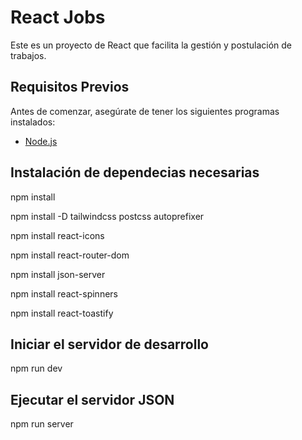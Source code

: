 # React Jobs

Este es un proyecto de React que facilita la gestión y postulación de trabajos.

## Requisitos Previos

Antes de comenzar, asegúrate de tener los siguientes programas instalados:

- [Node.js](https://nodejs.org/)

## Instalación de dependecias necesarias

npm install

npm install -D tailwindcss postcss autoprefixer

npm install react-icons

npm install react-router-dom

npm install json-server

npm install react-spinners

npm install react-toastify

## Iniciar el servidor de desarrollo

npm run dev

## Ejecutar el servidor JSON

npm run server



